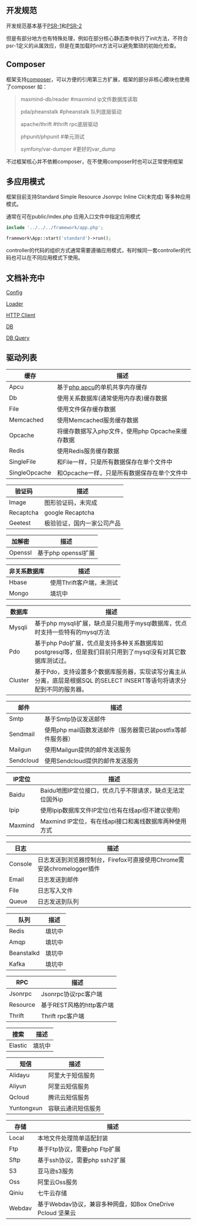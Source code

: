 开发规范
----
开发规范基本基于[PSR-1](http://www.php-fig.org/psr/psr-1)和[PSR-2](http://www.php-fig.org/psr/psr-2)

但是有部分地方也有特殊处理，例如在部分核心静态类中执行了init方法，不符合psr-1定义的从属效应，但是在类加载时init方法可以避免繁琐的初始化检查。

Composer
----
框架支持[composer](https://getcomposer.org)，可以方便的引用第三方扩展，框架的部分非核心模块也使用了composer
如：
> maxmind-db/reader #maxmind ip文件数据库读取
> 
> pda/pheanstalk #pheanstalk 队列底层驱动
> 
> apache/thrift #thrift rpc底层驱动
> 
> phpunit/phpunit #单元测试
> 
> symfony/var-dumper #更好的var_dump

不过框架核心并不依赖composer，在不使用composer时也可以正常使用框架

多应用模式
----
框架目前支持Standard Simple Resource Jsonrpc Inline Cli(未完成) 等多种应用模式。

通常在可在public/index.php 应用入口文件中指定应用模式

```php
include '../../../framework/app.php';

framework\App::start('standard')->run();
```
controller的代码的组织方式通常需要遵循应用模式，有时候同一套controller的代码也可以在不同应用模式下使用。

文档补充中
----
[Config](doc/CONFIG.md)

[Loader](doc/LOADER.md)

[HTTP Client](doc/HTTP_Client.md)

[DB](doc/DB/DB.md)

[DB Query](doc/DB/DB_Query.md)

驱动列表
----
| 缓存 | 描述         
| ----|----
|Apcu | 基于[php apcu](http://pecl.php.net/package/APCu)的单机共享内存缓存
|Db |   使用关系数据库(通常使用内存表)缓存数据
|File | 使用文件保存缓存数据
|Memcached | 使用Memcached服务缓存数据
|Opcache | 将缓存数据写入php文件，使用php Opcache来缓存数据
|Redis | 使用Redis服务缓存数据
|SingleFile | 和File一样，只是所有数据保存在单个文件中
|SingleOpcache | 和Opcache一样，只是所有数据保存在单个文件中

| 验证码 | 描述         
| ----|----
|Image | 图形验证码，未完成
|Recaptcha | google Recaptcha     
|Geetest | 极验验证，国内一家公司产品

| 加解密| 描述         
| ----|----
|Openssl | 基于php openssl扩展 

| 非关系数据库| 描述         
| ----|----
|Hbase | 使用Thrift客户端，未测试
|Mongo | 填坑中

| 数据库 | 描述         
| ----|----
|Mysqli | 基于php mysqli扩展，缺点是只能用于mysql数据库，优点时支持一些特有的mysql方法
|Pdo | 基于php Pdo扩展，优点是支持多种关系数据库如postgresql等，但是我们目前只用到了mysql没有对其它数据库测试过。
|Cluster | 基于Pdo，支持设置多个数据库服务器，实现读写分离主从分离，底层是根据SQL 的SELECT INSERT等语句将请求分配到不同的服务器。

| 邮件 | 描述         
| ----|----
|Smtp | 基于Smtp协议发送邮件
|Sendmail | 使用php mail函数发送邮件（服务器需已装postfix等邮件服务器）
|Mailgun | 使用Mailgun提供的邮件发送服务
|Sendcloud | 使用Sendcloud提供的邮件发送服务 

| IP定位 | 描述         
| ----|----
|Baidu | Baidu地图IP定位接口，优点几乎不限请求，缺点无法定位国外ip
|Ipip | 使用Ipip数据库文件IP定位(也有在线api但不建议使用)
|Maxmind | Maxmind IP定位，有在线api接口和离线数据库两种使用方式

| 日志 | 描述         
| ----|----
|Console | 日志发送到浏览器控制台，Firefox可直接使用Chrome需安装chromelogger插件
|Email |   日志发送到邮件
|File | 日志写入文件
|Queue | 日志发送到队列

| 队列 | 描述         
| ----|----
|Redis | 填坑中
|Amqp |  填坑中
|Beanstalkd | 填坑中
|Kafka | 填坑中

| RPC | 描述         
| ----|----
|Jsonrpc | Jsonrpc协议rpc客户端
|Resource | 基于REST风格的http客户端
|Thrift | Thrift rpc客户端

| 搜索 | 描述         
| ----|----
|Elastic | 填坑中


| 短信 | 描述         
| ----|----
|Alidayu | 阿里大于短信服务
|Aliyun | 阿里云短信服务
|Qcloud | 腾讯云短信服务
|Yuntongxun | 容联云通讯短信服务

| 存储| 描述         
| ----|----
|Local | 本地文件处理简单适配封装
|Ftp | 基于Ftp协议，需要php Ftp扩展
|Sftp | 基于ssh协议，需要php ssh2扩展
|S3 | 亚马逊s3服务
|Oss | 阿里云Oss服务
|Qiniu | 七牛云存储
|Webdav | 基于Webdav协议，兼容多种网盘，如Box OneDrive Pcloud 坚果云 
